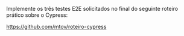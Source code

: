 Implemente os três testes E2E solicitados no final do seguinte roteiro prático sobre o Cypress:

https://github.com/mtov/roteiro-cypress

